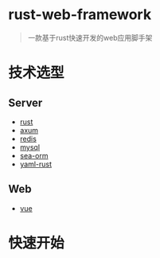 # rust-web-framework
> 一款基于rust快速开发的web应用脚手架
# 技术选型
## Server
- [rust](https://github.com/rust-lang/rust)
- [axum](https://github.com/tokio-rs/axum)
- [redis](https://github.com/redis/redis)
- [mysql](https://github.com/mysql/mysql-server)
- [sea-orm](https://github.com/SeaQL/sea-orm)
- [yaml-rust]()
## Web
- [vue](https://github.com/vuejs/vue)
# 快速开始
